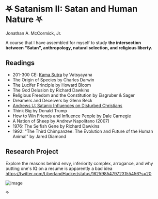 # ⛧ Satanism II: Satan and Human Nature ⛧

Jonathan A. McCormick, Jr.

A course that I have assembled for myself to study **the intersection between "Satan", anthropology, natural selection, and religious liberty.**

## Readings
* 201-300 CE: [Kama Sutra](./kama-sutra.txt) by Vatsyayana
* The Origin of Species by Charles Darwin
* The Lucifer Principle by Howard Bloom
* The God Delusion by Richard Dawkins
* Religious Freedom and the Constitution by Eisgruber & Sager
* Dreamers and Deceivers by Glenn Beck
* [Andrews U: Satanic Influences on Disturbed Christians](https://web.archive.org/web/20220713142854/https://digitalcommons.andrews.edu/cgi/viewcontent.cgi?article=1627&context=dmin)
* Think Big by Donald Trump
* How to Win Friends and Influence People by Dale Carnegie
* A Nation of Sheep by Andrew Napolitano (2007)
* 1976: The Selfish Gene by Richard Dawkins
* 1992: "The Third Chimpanzee: The Evolution and Future of the Human Animal" by Jared Diamond


## Research Project

Explore the reasons behind envy, inferiority complex, arrogance, and why putting one's IQ on a resume is apparently a bad idea https://twitter.com/LiberlandHacker/status/1625985479723155456?s=20 

![image](https://user-images.githubusercontent.com/67705789/219225267-99eaedaa-0402-48ee-9d35-479c90116e36.png)



⛧
